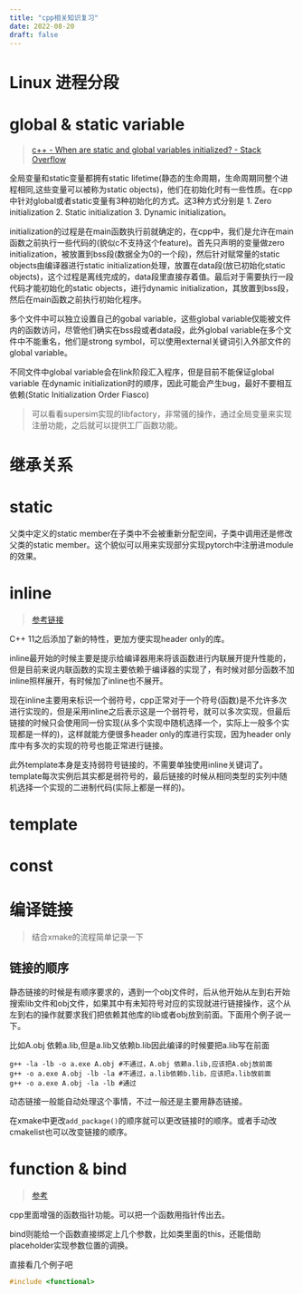 ```yaml
---
title: "cpp相关知识复习"
date: 2022-08-20
draft: false
---
```


# Linux 进程分段

# global & static variable

> [c++ - When are static and global variables initialized? - Stack Overflow](https://stackoverflow.com/questions/17783210/when-are-static-and-global-variables-initialized)

全局变量和static变量都拥有static lifetime(静态的生命周期，生命周期同整个进程相同,这些变量可以被称为static objects)，他们在初始化时有一些性质。在cpp中针对global或者static变量有3种初始化的方式。这3种方式分别是 1. Zero initialization 2. Static initialization 3. Dynamic initialization。

initialization的过程是在main函数执行前就确定的，在cpp中，我们是允许在main函数之前执行一些代码的(貌似c不支持这个feature)。首先只声明的变量做zero initialization，被放置到bss段(数据全为0的一个段)，然后针对赋常量的static objects由编译器进行static initialization处理，放置在data段(放已初始化static objects)，这个过程是离线完成的，data段里直接存着值。最后对于需要执行一段代码才能初始化的static objects，进行dynamic initialization，其放置到bss段，然后在main函数之前执行初始化程序。

多个文件中可以独立设置自己的gobal variable，这些global variable仅能被文件内的函数访问，尽管他们确实在bss段或者data段，此外global variable在多个文件中不能重名，他们是strong symbol，可以使用external关键词引入外部文件的global variable。

不同文件中global variable会在link阶段汇入程序，但是目前不能保证global variable 在dynamic initialization时的顺序，因此可能会产生bug，最好不要相互依赖(Static Initialization Order Fiasco)

> 可以看看supersim实现的libfactory，非常骚的操作，通过全局变量来实现注册功能，之后就可以提供工厂函数功能。

# 继承关系

# static

父类中定义的static member在子类中不会被重新分配空间，子类中调用还是修改父类的static member。这个貌似可以用来实现部分实现pytorch中注册进module的效果。



# inline

> [参考链接](https://www.zhihu.com/question/311420548/answer/592941203)

C++ 11之后添加了新的特性，更加方便实现header only的库。

inline最开始的时候主要是提示给编译器用来将该函数进行内联展开提升性能的，但是目前来说内联函数的实现主要依赖于编译器的实现了，有时候对部分函数不加inline照样展开，有时候加了inline也不展开。

现在inline主要用来标识一个弱符号，cpp正常对于一个符号(函数)是不允许多次进行实现的，但是采用inline之后表示这是一个弱符号，就可以多次实现，但最后链接的时候只会使用同一份实现(从多个实现中随机选择一个，实际上一般多个实现都是一样的)，这样就能方便很多header only的库进行实现，因为header only库中有多次的实现的符号也能正常进行链接。

此外template本身是支持弱符号链接的，不需要单独使用inline关键词了。template每次实例后其实都是弱符号的，最后链接的时候从相同类型的实列中随机选择一个实现的二进制代码(实际上都是一样的)。

# template



# const



# 编译链接

> 结合xmake的流程简单记录一下



## 链接的顺序

静态链接的时候是有顺序要求的，遇到一个obj文件时，后从他开始从左到右开始搜索lib文件和obj文件，如果其中有未知符号对应的实现就进行链接操作，这个从左到右的操作就要求我们把依赖其他库的lib或者obj放到前面。下面用个例子说一下。

比如A.obj 依赖a.lib,但是a.lib又依赖b.lib因此编译的时候要把a.lib写在前面

```shell
g++ -la -lb -o a.exe A.obj #不通过，A.obj 依赖a.lib,应该把A.obj放前面
g++ -o a.exe A.obj -lb -la #不通过，a.lib依赖b.lib，应该把a.lib放前面
g++ -o a.exe A.obj -la -lb #通过
```

动态链接一般能自动处理这个事情，不过一般还是主要用静态链接。

在xmake中更改`add_package()`的顺序就可以更改链接时的顺序。或者手动改cmakelist也可以改变链接的顺序。



#  function & bind

> [参考](https://blog.csdn.net/songsong2017/article/details/103810309)

cpp里面增强的函数指针功能。可以把一个函数用指针传出去。

bind则能给一个函数直接绑定上几个参数，比如类里面的this，还能借助placeholder实现参数位置的调换。

直接看几个例子吧

``` c++
#include <functional>

```

